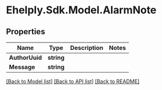 # Ehelply.Sdk.Model.AlarmNote

## Properties

Name | Type | Description | Notes
------------ | ------------- | ------------- | -------------
**AuthorUuid** | **string** |  | 
**Message** | **string** |  | 

[[Back to Model list]](../README.md#documentation-for-models) [[Back to API list]](../README.md#documentation-for-api-endpoints) [[Back to README]](../README.md)

